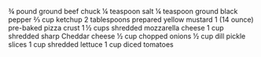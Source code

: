 ¾ pound ground beef chuck
¼ teaspoon salt
¼ teaspoon ground black pepper
⅔ cup ketchup
2 tablespoons prepared yellow mustard
1 (14 ounce) pre-baked pizza crust
1 ½ cups shredded mozzarella cheese
1 cup shredded sharp Cheddar cheese
½ cup chopped onions
½ cup dill pickle slices
1 cup shredded lettuce
1 cup diced tomatoes